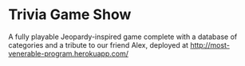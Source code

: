 # Trivia Game Show
A fully playable Jeopardy-inspired game complete with a database of categories and a tribute to our friend Alex, deployed at http://most-venerable-program.herokuapp.com/
